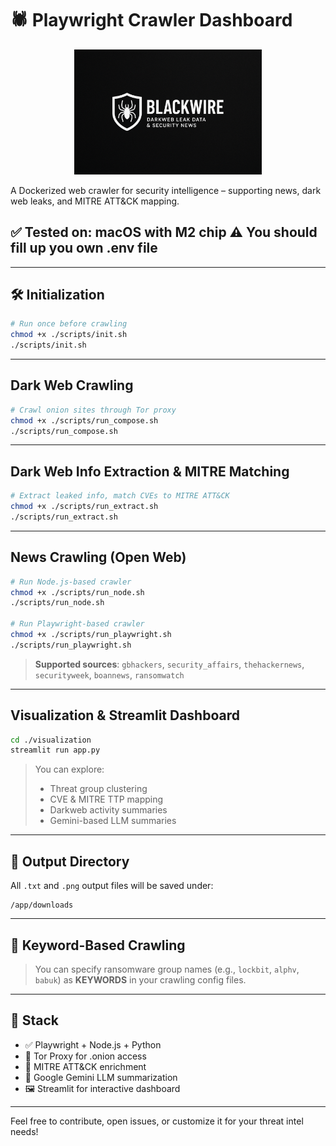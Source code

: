 # 🕷️ Playwright Crawler Dashboard

<div align="center">
  <img src="./logo/1.png" alt="project-logo" width="300"/>
</div>

A Dockerized web crawler for security intelligence – supporting news, dark web leaks, and MITRE ATT\&CK mapping.

✅ **Tested on:** macOS with M2 chip
⚠️ You should fill up you own .env file 
- 

---

## 🛠️ Initialization

```bash
# Run once before crawling
chmod +x ./scripts/init.sh
./scripts/init.sh
```

---

## Dark Web Crawling

```bash
# Crawl onion sites through Tor proxy
chmod +x ./scripts/run_compose.sh
./scripts/run_compose.sh
```

---

## Dark Web Info Extraction & MITRE Matching

```bash
# Extract leaked info, match CVEs to MITRE ATT&CK
chmod +x ./scripts/run_extract.sh
./scripts/run_extract.sh
```

---

## News Crawling (Open Web)

```bash
# Run Node.js-based crawler
chmod +x ./scripts/run_node.sh
./scripts/run_node.sh

# Run Playwright-based crawler
chmod +x ./scripts/run_playwright.sh
./scripts/run_playwright.sh
```

> **Supported sources**:
> `gbhackers`, `security_affairs`, `thehackernews`, `securityweek`, `boannews`, `ransomwatch`

---

## Visualization & Streamlit Dashboard

```bash
cd ./visualization
streamlit run app.py
```

> You can explore:
>
> * Threat group clustering
> * CVE & MITRE TTP mapping
> * Darkweb activity summaries
> * Gemini-based LLM summaries

---

## 📂 Output Directory

All `.txt` and `.png` output files will be saved under:

```
/app/downloads
```

---

## 🔑 Keyword-Based Crawling

> You can specify ransomware group names (e.g., `lockbit`, `alphv`, `babuk`)
> as **KEYWORDS** in your crawling config files.

---

## 🧩 Stack

* ✅ Playwright + Node.js + Python
* 🔐 Tor Proxy for .onion access
* 📄 MITRE ATT\&CK enrichment
* 🤖 Google Gemini LLM summarization
* 🖼️ Streamlit for interactive dashboard

---

Feel free to contribute, open issues, or customize it for your threat intel needs!
